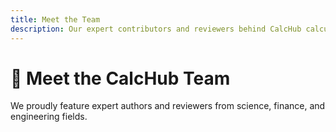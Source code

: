 ```yaml
---
title: Meet the Team
description: Our expert contributors and reviewers behind CalcHub calculators.
---
```


# 👥 Meet the CalcHub Team

We proudly feature expert authors and reviewers from science, finance, and engineering fields.

<template v-if="$content">
  <div class="grid md:grid-cols-2 gap-6 mt-6">
    <div
      v-for="author in authors"
      :key="author._path"
      class="border p-4 rounded-lg bg-white dark:bg-gray-900 shadow"
    >
      <NuxtLink :to="author._path" class="flex items-center gap-4 mb-2">
        <img :src="author.image" class="w-16 h-16 rounded-full object-cover" />
        <div>
          <h2 class="text-lg font-semibold">{{ author.title }}</h2>
          <p class="text-sm text-gray-500">
            {{ author.role }}
            <span
              v-if="author.role.toLowerCase().includes('reviewer')"
              class="inline-block ml-2 text-xs font-semibold text-green-700 bg-green-100 px-2 py-0.5 rounded"
            >
              Reviewer
            </span>
            <span
              v-else-if="author.role.toLowerCase().includes('editor')"
              class="inline-block ml-2 text-xs font-semibold text-blue-700 bg-blue-100 px-2 py-0.5 rounded"
            >
              Editor
            </span>
          </p>
        </div>
      </NuxtLink>
      <p class="text-sm text-gray-600 dark:text-gray-300 mb-2">{{ author.bio }}</p>

      <div v-if="author.calculators.length" class="mt-2 text-sm text-gray-600">
        <strong>Related Calculators:</strong>
        <ul class="list-disc list-inside">
          <li v-for="calc in author.calculators" :key="calc._path">
            <NuxtLink :to="calc._path" class="text-blue-600 underline">{{ calc.title }}</NuxtLink>
          </li>
        </ul>
      </div>
    </div>
  </div>
</template>

<script setup>
const { data: authorsRaw } = await useAsyncData('authors', () =>
  queryContent('/info/authors').only(['_path', 'title', 'role', 'bio', 'image']).find()
)

const { data: calculators } = await useAsyncData('calculators', () =>
  queryContent('/calculators').only(['_path', 'title', 'author', 'reviewed_by']).find()
)

const authors = authorsRaw.map((author) => {
  const name = author.title
  author.calculators = calculators.filter(c =>
    c.author === name || c.reviewed_by === name
  )
  return author
})
</script>
